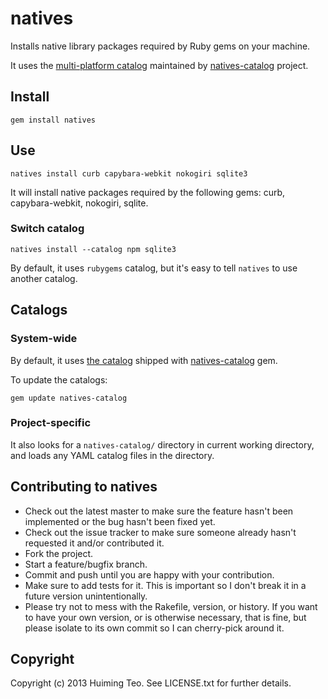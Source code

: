 # natives

Installs native library packages required by Ruby gems on your machine.

It uses the [multi-platform catalog](https://github.com/teohm/natives-catalog/blob/master/catalogs/rubygems.yaml) maintained by [natives-catalog](https://github.com/teohm/natives-catalog) project.

## Install

```
gem install natives
```

## Use
```
natives install curb capybara-webkit nokogiri sqlite3
```
It will install native packages required by the following gems: curb, capybara-webkit, nokogiri, sqlite.

### Switch catalog

```
natives install --catalog npm sqlite3
```
By default, it uses `rubygems` catalog, but it's easy to tell `natives` to use another catalog.

## Catalogs

### System-wide

By default, it uses [the catalog](https://github.com/teohm/natives-catalog/blob/master/catalogs/rubygems.yaml) shipped with [natives-catalog](https://github.com/teohm/natives-catalog) gem.

To update the catalogs:

```
gem update natives-catalog
```

### Project-specific

It also looks for a `natives-catalog/` directory in current working directory, and loads any YAML catalog files in the directory.


## Contributing to natives

* Check out the latest master to make sure the feature hasn't been implemented or the bug hasn't been fixed yet.
* Check out the issue tracker to make sure someone already hasn't requested it and/or contributed it.
* Fork the project.
* Start a feature/bugfix branch.
* Commit and push until you are happy with your contribution.
* Make sure to add tests for it. This is important so I don't break it in a future version unintentionally.
* Please try not to mess with the Rakefile, version, or history. If you want to have your own version, or is otherwise necessary, that is fine, but please isolate to its own commit so I can cherry-pick around it.

## Copyright

Copyright (c) 2013 Huiming Teo. See LICENSE.txt for
further details.

